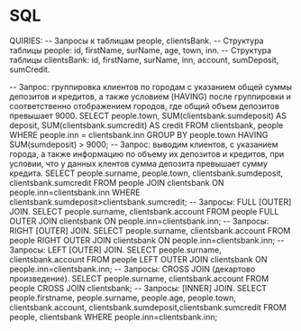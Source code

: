 # SQL

QUIRIES:
-- Запросы к таблицам people, clientsBank.
-- Структура таблицы people:         id, firstName, surName, age, town, inn.
-- Структура таблицы clientsBank:    id, firstName, surName, inn, account, sumDeposit, sumCredit.

-- Запрос: группировка клиентов по городам с указанием общей суммы депозитов и кредитов, а также условием (HAVING) после группировки и соответственно отображением городов, где общий объем депозитов превышает 9000.
SELECT people.town, SUM(clientsbank.sumdeposit) AS deposit, SUM(clientsbank.sumcredit) AS credit FROM clientsbank, people WHERE people.inn = clientsbank.inn GROUP BY people.town HAVING SUM(sumdeposit) > 9000;
-- Запрос: выводим клиентов, с указанием города, а также информацию по объему их депозитов и кредитов, при условии, что у данных клентов сумма депозита превышает сумму кредита.
SELECT people.surname, people.town, clientsbank.sumdeposit, clientsbank.sumcredit FROM people JOIN clientsbank ON people.inn=clientsbank.inn WHERE clientsbank.sumdeposit>clientsbank.sumcredit;
-- Запросы: FULL [OUTER] JOIN.
SELECT people.surname, clientsbank.account FROM people FULL OUTER JOIN clientsbank ON people.inn=clientsbank.inn;
-- Запросы: RIGHT [OUTER] JOIN.
SELECT people.surname, clientsbank.account FROM people RIGHT OUTER JOIN clientsbank ON people.inn=clientsbank.inn;
-- Запросы: LEFT [OUTER] JOIN.
SELECT people.surname, clientsbank.account FROM people LEFT OUTER JOIN clientsbank ON people.inn=clientsbank.inn;
-- Запросы: CROSS JOIN (декартово произведение).
SELECT people.surname, clientsbank.account FROM people CROSS JOIN clientsbank;
-- Запросы: [INNER] JOIN.
SELECT people.firstname, people.surname, people.age, people.town, clientsbank.account, clientsbank.sumdeposit,clientsbank.sumcredit FROM people, clientsbank WHERE people.inn=clientsbank.inn;
